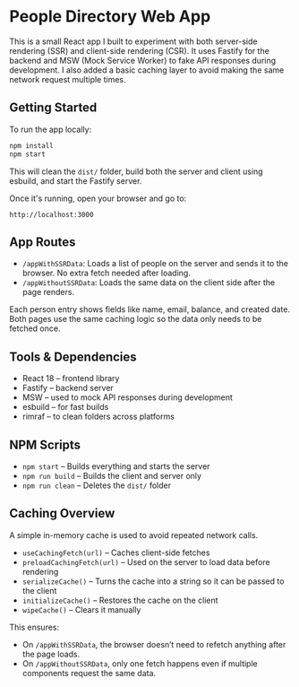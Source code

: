 # People Directory Web App

This is a small React app I built to experiment with both server-side rendering (SSR) and client-side rendering (CSR). It uses Fastify for the backend and MSW (Mock Service Worker) to fake API responses during development. I also added a basic caching layer to avoid making the same network request multiple times.

## Getting Started

To run the app locally:

```bash
npm install
npm start
```

This will clean the `dist/` folder, build both the server and client using esbuild, and start the Fastify server.

Once it's running, open your browser and go to:

```
http://localhost:3000
```

## App Routes

- `/appWithSSRData`: Loads a list of people on the server and sends it to the browser. No extra fetch needed after loading.
- `/appWithoutSSRData`: Loads the same data on the client side after the page renders.

Each person entry shows fields like name, email, balance, and created date. Both pages use the same caching logic so the data only needs to be fetched once.

## Tools & Dependencies

- React 18 – frontend library
- Fastify – backend server
- MSW – used to mock API responses during development
- esbuild – for fast builds
- rimraf – to clean folders across platforms

## NPM Scripts

- `npm start` – Builds everything and starts the server
- `npm run build` – Builds the client and server only
- `npm run clean` – Deletes the `dist/` folder

## Caching Overview

A simple in-memory cache is used to avoid repeated network calls.

- `useCachingFetch(url)` – Caches client-side fetches
- `preloadCachingFetch(url)` – Used on the server to load data before rendering
- `serializeCache()` – Turns the cache into a string so it can be passed to the client
- `initializeCache()` – Restores the cache on the client
- `wipeCache()` – Clears it manually

This ensures:
- On `/appWithSSRData`, the browser doesn’t need to refetch anything after the page loads.
- On `/appWithoutSSRData`, only one fetch happens even if multiple components request the same data.
